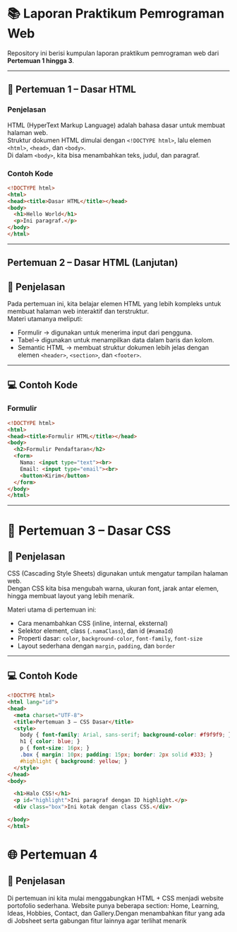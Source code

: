 # 📚 Laporan Praktikum Pemrograman Web

Repository ini berisi kumpulan laporan praktikum pemrograman web dari **Pertemuan 1 hingga 3**.  

---

## 📝 Pertemuan 1 – Dasar HTML
### Penjelasan
HTML (HyperText Markup Language) adalah bahasa dasar untuk membuat halaman web.  
Struktur dokumen HTML dimulai dengan `<!DOCTYPE html>`, lalu elemen `<html>`, `<head>`, dan `<body>`.  
Di dalam `<body>`, kita bisa menambahkan teks, judul, dan paragraf.  

### Contoh Kode
```html
<!DOCTYPE html>
<html>
<head><title>Dasar HTML</title></head>
<body>
  <h1>Hello World</h1>
  <p>Ini paragraf.</p>
</body>
</html>
```
---

## Pertemuan 2 – Dasar HTML (Lanjutan)

## 📖 Penjelasan
Pada pertemuan ini, kita belajar elemen HTML yang lebih kompleks untuk membuat halaman web interaktif dan terstruktur.  
Materi utamanya meliputi:  
- Formulir → digunakan untuk menerima input dari pengguna.  
- Tabel→ digunakan untuk menampilkan data dalam baris dan kolom.  
- Semantic HTML → membuat struktur dokumen lebih jelas dengan elemen `<header>`, `<section>`, dan `<footer>`.  

---

## 💻 Contoh Kode

### Formulir
```html
<!DOCTYPE html>
<html>
<head><title>Formulir HTML</title></head>
<body>
  <h2>Formulir Pendaftaran</h2>
  <form>
    Nama: <input type="text"><br>
    Email: <input type="email"><br>
    <button>Kirim</button>
  </form>
</body>
</html>
```
---
# 🎨 Pertemuan 3 – Dasar CSS

## 📖 Penjelasan
CSS (Cascading Style Sheets) digunakan untuk mengatur tampilan halaman web.  
Dengan CSS kita bisa mengubah warna, ukuran font, jarak antar elemen, hingga membuat layout yang lebih menarik.  

Materi utama di pertemuan ini:  
- Cara menambahkan CSS (inline, internal, eksternal)  
- Selektor element, class (`.namaClass`), dan id (`#namaId`)  
- Properti dasar: `color`, `background-color`, `font-family`, `font-size`  
- Layout sederhana dengan `margin`, `padding`, dan `border`  

---

## 💻 Contoh Kode 
```html
<!DOCTYPE html>
<html lang="id">
<head>
  <meta charset="UTF-8">
  <title>Pertemuan 3 – CSS Dasar</title>
  <style>
    body { font-family: Arial, sans-serif; background-color: #f9f9f9; }
    h1 { color: blue; }
    p { font-size: 16px; }
    .box { margin: 10px; padding: 15px; border: 2px solid #333; }
    #highlight { background: yellow; }
  </style>
</head>
<body>

  <h1>Halo CSS!</h1>
  <p id="highlight">Ini paragraf dengan ID highlight.</p>
  <div class="box">Ini kotak dengan class CSS.</div>

</body>
</html>

```
# 🌐 Pertemuan 4 

## 📖 Penjelasan
Di pertemuan ini kita mulai menggabungkan HTML + CSS menjadi website portofolio sederhana.
Website punya beberapa section: Home, Learning, Ideas, Hobbies, Contact, dan Gallery.Dengan 
menambahkan fitur yang ada di Jobsheet serta gabungan fitur lainnya agar terlihat menarik

